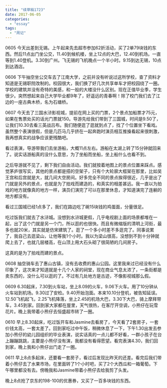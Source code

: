 ```yaml
---
title: "续草稿1723"
date: 2017-06-05
categories: 
  - "essay"
tags: 
  - "周记"
---
```


0605 今天出差到无锡。上午起来先去超市参加62折活动，买了2单79块钱的东西。然后11点出门坐公交，11.40到候机楼，坐上12点的大巴，12.40到机场。一直等到1.40登机。3.30到广州。飞无锡的飞机晚点一个半小时。9.15到达无锡，10点到达酒店。

0606 下午抽空坐公交车去了江南大学，之前并没有听说过这所学校，查了资料才知道是无锡职院改制的。校园很大，我们换了好几次共享单车才把校园绕了一圈。学校的建筑并没有奇特的美感，和一般的大楼没什么区别。现在正值毕业季，学生很少。突然想起来自己大学毕业都9年了，好遥远的青春啊！除了校门我们去了江边的一座古典木桥，名为石塘桥。

0607 今天去了三国水浒影视城，提前在网上买的门票，2个景点加船票才75元，如果在售票处买的话光门票就150。导游先给我们带到了三国城，时间是9.50了，让我们10.30去看三英战吕布。我们随便逛了逛就到点了，找了个位置坐下看戏。虽然整个表演很假，但是几匹马几乎挤在一起奔跑时演员相互推搡看起来很刺激，我再想真实的战争应该更残酷吧。

看过表演，导游带我们去坐游船，大概11点左右。游船在太湖上转了15分钟就回来了。说实话游船真的没什么意思，为了坐船而坐船，坐上船什么也看不到。

之后导游就不见了，剩下我们自由活动。我们就按着地图上的景点位置来踩点。感觉茅庐很写实，其他的景点都是搭的空架子，只有个大轮廓大框架在那里，比如吴王宫和后宫就是大，就几间大空房间。好多完全不同的景点挨得很近，几乎是出了门就是另外的景点，也就是为了拍戏而建造的，和真实的相差甚远。我一直以为拍戏的地方就像真的地方一样，演员们演完了可以在那里休息，才知道演完了连躺的地方都没有。

看过三国城已经1点多了，我们在路边吃了碗15块钱的鸡蛋面，分量很足。

吃过饭我们就去了水浒城。没想到水浒城更假，几乎电视剧上面的场景都堆在一起，出了这个门就是另一个门，所以逛的也很快。而且有微缩版的清明上河街，最多也就20米，其实就是仿宋建筑了。逛了一个多小时差不多逛完了。同事说累了，我自己去逛梁山，让他等我1个小时。我以为梁山很高，没想到不到十分钟就爬上去了，也就几层楼高，在山顶上用大石头砌了很简陋的几间房子。

这真的是为了拍戏而建的景点。

0608 抽空骑车去了惠山古镇，没有去收费的惠山公园。这里我来过已经没有什么印象了，这次来才知道就是十几个人家的祠堂，现在商业气息太浓了，一条街都是卖东西的，没什么可以逛的了。不过有几处地方是古迹，不像影视城那么假。

0609 6.30起床，7.30到火车站，坐上8.09的火车，9.06下火车。用了10分钟从火车站到机场。9.30过了安检。9.40开始泡面。本来10.10分登机，被告知延误。12.50飞机起飞，2.25飞机降落，坐上2.45的机场大巴，3.30下大巴，骑上摩拜带车，3.45到家。回到家大家都在屋里，天气很热，在客厅开空调，小熊仔在玩雪花片。晚上我带着小熊仔去恒盛超市转了一圈。

0610 早上8.30起床，吃过饭开车和Jasmine去看房了，今天看了2套房子，一套价钱太高，一套太差了。回到家吃过中午饭，稍微休息了一下，下午1.30出发去参加小熊仔的幼儿园组织的毕业表演，说实话真的一点儿都不好看，一群小孩子在台上蹦蹦跳跳，主要是小熊仔没有演，我都没有看得愿望。看完表演4.30，我们回到家，晚上我和小熊仔出门走了一圈。

0611 早上8点多起床，还要看一套房子，看过后发现比昨天的还差。看完后我们带着小熊仔去了水果市场，在里面转了1个小时吧，买了2个大西瓜和一箱葡萄。下午哪里都没有去。傍晚我和Jasmine带着小熊仔去给我剪了头发。

晚上8点抢了京东的198-100的优惠券，又买了一百多块钱的东西。
